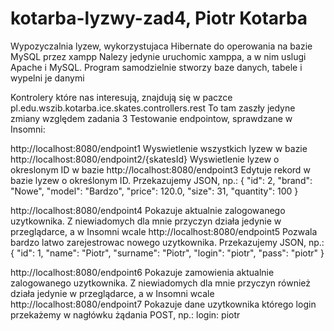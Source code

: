 # kotarba-lyzwy-zad4, Piotr Kotarba
Wypozyczalnia lyzew, wykorzystujaca Hibernate do operowania na bazie MySQL przez xampp
Nalezy jedynie uruchomic xamppa, a w nim uslugi Apache i MySQL. Program samodzielnie stworzy baze danych, tabele i wypelni je danymi

Kontrolery które nas interesują, znajdują się w paczce pl.edu.wszib.kotarba.ice.skates.controllers.rest
To tam zaszły jedyne zmiany względem zadania 3
Testowanie endpointow, sprawdzane w Insomni:

http://localhost:8080/endpoint1 Wyswietlenie wszystkich lyzew w bazie
http://localhost:8080/endpoint2/{skatesId} Wyswietlenie lyzew o okreslonym ID w bazie
http://localhost:8080/endpoint3 Edytuje rekord w bazie lyzew o określonym ID. Przekazujemy JSON, np.:
{
	"id": 2,
	"brand": "Nowe",
	"model": "Bardzo",
	"price": 120.0,
	"size": 31,
	"quantity": 100
}

http://localhost:8080/endpoint4 Pokazuje aktualnie zalogowanego uzytkownika. Z niewiadomych dla mnie przyczyn działa jedynie w przeglądarce, a w Insomni wcale
http://localhost:8080/endpoint5 Pozwala bardzo latwo zarejestrowac nowego uzytkownika. Przekazujemy JSON, np.:
{
	"id": 1,
	"name": "Piotr",
	"surname": "Piotr",
	"login": "piotr",
	"pass": "piotr"
}

http://localhost:8080/endpoint6 Pokazuje zamowienia aktualnie zalogowanego uzytkownika. Z niewiadomych dla mnie przyczyn również działa jedynie w przeglądarce, a w Insomni wcale
http://localhost:8080/endpoint7 Pokazuje dane uzytkownika którego login przekażemy w nagłówku żądania POST, np.:
login: piotr
